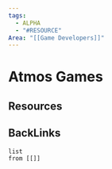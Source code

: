 ```yaml
---
tags:
  - ALPHA
  - "#RESOURCE"
Area: "[[Game Developers]]"
---
```


# Atmos Games


## Resources


## BackLinks

```dataview
list
from [[]]
```

